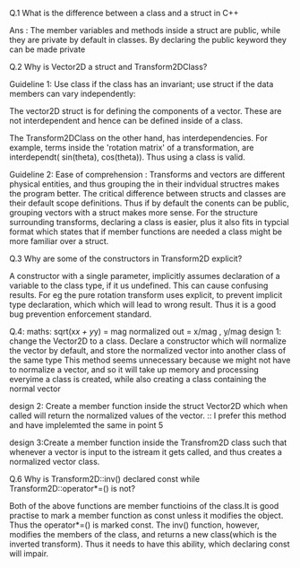 Q.1 What is the difference between a class and a struct in C++

Ans : 
The member variables and methods inside a struct are public, while they are private 
by default in classes. By declaring the public keyword they can be made private

Q.2 Why is Vector2D a struct and Transform2DClass?

Guideline 1:
Use class if the class has an invariant; use struct if the data members can vary independently:

The vector2D struct is for defining the components of a vector. These are not interdependent and hence can be defined
inside of a class.

The Transform2DClass on the other hand, has interdependencies. For example, terms inside the 'rotation matrix' of a 
transformation, are interdependt( sin(theta), cos(theta)). Thus using a class is valid.

Guideline 2: Ease of comprehension : 
Transforms and vectors are different physical entities, and thus grouping the in their indvidual structres makes
the program better. The critical difference between structs and classes are their default scope definitions. Thus if by default the conents can be public, grouping vectors with a struct makes more sense. 
For the structure surrounding transforms, declaring a class is easier, plus it also fits in typcial format which states that if member functions are needed a class might be more familiar over a struct.


Q.3 Why are some of the constructors in Transform2D explicit?

A constructor with a single parameter, implicitly assumes declaration of a variable to the class type, if it us 
undefined. This can cause confusing results. For eg the pure rotation transform uses explicit, to prevent implicit 
type declaration, which which will lead to wrong result. Thus it is a good bug prevention enforcement standard. 

Q.4:
maths: sqrt(x*x + y*y) = mag
normalized out = x/mag , y/mag
design 1: change the Vector2D to a class. Declare a constructor which will normalize the vector by default, and store
the normalized vector into another class of the same type
This method seems unnecessary because we might not have to normalize a vector, and so it will take up memory and processing everyime a class is created, while also creating a class containing the normal vector

design 2: Create a member function inside the struct Vector2D which when called will return the normalized values
of the vector. :: I prefer this method and have implelemted the same in point 5

design 3:Create a member function inside the Transfrom2D class such that whenever a vector is input to the istream it
gets called, and thus creates a normalized vector class. 

Q.6 Why is Transform2D::inv() declared const while Transform2D::operator*=() is not?

Both of the above functions are member functioins of the class.It is good practise to mark a member function as const
unless it modifies the object. Thus the operator*=() is marked const. The inv() function, however, modifies the members of the class, and returns a new class(which is the inverted transform). Thus it needs to have this ability, which declaring const will impair. 